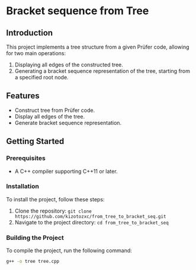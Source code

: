 # Bracket sequence from Tree

## Introduction
This project implements a tree structure from a given Prüfer code, allowing for two main operations:
1. Displaying all edges of the constructed tree.
2. Generating a bracket sequence representation of the tree, starting from a specified root node.

## Features
- Construct tree from Prüfer code.
- Display all edges of the tree.
- Generate bracket sequence representation.

## Getting Started

### Prerequisites
- A C++ compiler supporting C++11 or later.

### Installation
To install the project, follow these steps:
1. Clone the repository: `git clone https://github.com/kizotozxc/from_tree_to_bracket_seq.git`
2. Navigate to the project directory: `cd from_tree_to_bracket_seq`

### Building the Project
To compile the project, run the following command:
```bash
g++ -o tree tree.cpp
